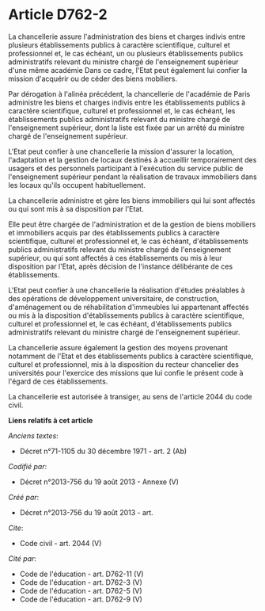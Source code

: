# Article D762-2

La chancellerie assure l'administration des biens et charges indivis entre plusieurs établissements publics à caractère
scientifique, culturel et professionnel et, le cas échéant, un ou plusieurs établissements publics administratifs relevant du
ministre chargé de l'enseignement supérieur d'une même académie Dans ce cadre, l'Etat peut également lui confier la mission
d'acquérir ou de céder des biens mobiliers.

Par dérogation à l'alinéa précédent, la chancellerie de l'académie de Paris administre les biens et charges indivis entre les
établissements publics à caractère scientifique, culturel et professionnel et, le cas échéant, les établissements publics
administratifs relevant du ministre chargé de l'enseignement supérieur, dont la liste est fixée par un arrêté du ministre
chargé de l'enseignement supérieur.

L'Etat peut confier à une chancellerie la mission d'assurer la location, l'adaptation et la gestion de locaux destinés à
accueillir temporairement des usagers et des personnels participant à l'exécution du service public de l'enseignement
supérieur pendant la réalisation de travaux immobiliers dans les locaux qu'ils occupent habituellement.

La chancellerie administre et gère les biens immobiliers qui lui sont affectés ou qui sont mis à sa disposition par l'Etat.

Elle peut être chargée de l'administration et de la gestion de biens mobiliers et immobiliers acquis par des établissements
publics à caractère scientifique, culturel et professionnel et, le cas échéant, d'établissements publics administratifs
relevant du ministre chargé de l'enseignement supérieur, ou qui sont affectés à ces établissements ou mis à leur disposition
par l'Etat, après décision de l'instance délibérante de ces établissements.

L'Etat peut confier à une chancellerie la réalisation d'études préalables à des opérations de développement universitaire, de
construction, d'aménagement ou de réhabilitation d'immeubles lui appartenant affectés ou mis à la disposition
d'établissements publics à caractère scientifique, culturel et professionnel et, le cas échéant, d'établissements publics
administratifs relevant du ministre chargé de l'enseignement supérieur.

La chancellerie assure également la gestion des moyens provenant notamment de l'Etat et des établissements publics à
caractère scientifique, culturel et professionnel, mis à la disposition du recteur chancelier des universités pour l'exercice
des missions que lui confie le présent code à l'égard de ces établissements.

La chancellerie est autorisée à transiger, au sens de l'article 2044 du code civil.

**Liens relatifs à cet article**

_Anciens textes_:

  - Décret n°71-1105 du 30 décembre 1971 - art. 2 (Ab)

_Codifié par_:

  - Décret n°2013-756 du 19 août 2013 -  Annexe (V)

_Créé par_:

  - Décret n°2013-756 du 19 août 2013 - art.

_Cite_:

  - Code civil - art. 2044 (V)

_Cité par_:

  - Code de l'éducation - art. D762-11 (V)
  - Code de l'éducation - art. D762-3 (V)
  - Code de l'éducation - art. D762-5 (V)
  - Code de l'éducation - art. D762-9 (V)
